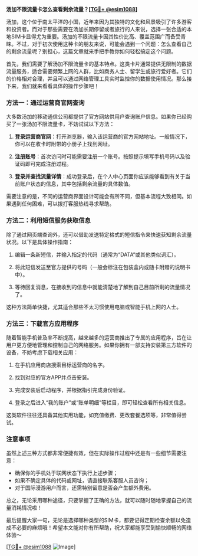 **汤加不限流量卡怎么查看剩余流量？[[TG💪+ @esim1088](https://t.me/s/esim1088)]**

汤加，这个位于南太平洋的小国，近年来因为其独特的文化和风景吸引了许多游客和投资者。而对于那些需要在汤加长期停留或者旅行的人来说，选择一张合适的本地SIM卡显得尤为重要。汤加的不限流量卡因其性价比高、覆盖范围广而备受青睐。不过，对于初次使用这种卡的朋友来说，可能会遇到一个问题：怎么查看自己的剩余流量呢？别担心，这篇文章就来手把手教你如何轻松搞定这个问题。

首先，我们需要了解汤加不限流量卡的基本特点。这类卡片通常提供无限制的数据流量服务，适合需要频繁上网的人群，比如商务人士、留学生或旅行爱好者。它们的价格相对合理，并且可以通过网络管理工具实时监控你的数据使用情况。那么接下来，我们就来看看具体的操作步骤吧！

### 方法一：通过运营商官网查询

大多数汤加的移动通信公司都提供了官方网站供用户查询账户信息。如果你已经购买了一张汤加不限流量卡，不妨试试以下方法：

1. **登录运营商官网**：打开浏览器，输入该运营商的官方网站地址。一般情况下，你可以在收卡时附带的小册子上找到网址。
   
2. **注册账号**：首次访问时可能需要注册一个账号。按照提示填写手机号码以及验证码即可完成注册过程。

3. **登录并查找流量详情**：成功登录后，在个人中心页面你应该能够看到有关于当前账户状态的信息，其中包括剩余流量的具体数值。

需要注意的是，不同的运营商界面设计可能会有所不同，但基本流程大致相同。如果遇到任何困难，可以拨打客服热线寻求帮助。

### 方法二：利用短信服务获取信息

除了通过网页端查询外，还可以借助发送特定格式的短信指令来快速获知剩余流量状况。以下是具体操作指南：

1. 编辑一条新短信，并输入指定的代码（通常为“DATA”或其他类似词汇）。
   
2. 将此短信发送至官方提供的号码（一般会标注在包装盒内或随卡附赠的说明书中）。

3. 等待回复消息，在接收到的信息中就能清楚地了解到自己目前所剩的流量情况了。

这种方法简单快捷，尤其适合那些不太习惯使用电脑或智能手机上网的人士。

### 方法三：下载官方应用程序

随着智能手机普及率不断提高，越来越多的运营商推出了专属的应用程序，旨在让用户更方便地管理和控制自己的网络服务。如果你拥有一部支持安装第三方软件的设备，不妨考虑下载相关应用：

1. 在手机应用商店搜索目标运营商的名字。
   
2. 找到对应的官方APP并点击安装。
   
3. 完成安装后启动程序，并根据指引完成身份验证。
   
4. 登录之后进入“我的账户”或“账单明细”等栏目，即可轻松查看所有相关信息。

这类软件往往还具备其他实用功能，如充值缴费、更改套餐选项等，非常值得尝试。

### 注意事项

虽然上述三种方式都非常便捷有效，但在实际操作过程中还是有一些细节需要注意：

- 确保你的手机处于联网状态下执行上述步骤；
- 如果不确定具体的代码或网址，请直接联系客服人员咨询；
- 对于国际漫游用户而言，还需特别留意是否会产生额外费用。

总之，无论采用哪种途径，只要掌握了正确的方法，就可以随时随地掌握自己的流量消耗情况啦！

最后提醒大家一句，无论是选择哪种类型的SIM卡，都要记得定期检查余额以免造成不必要的麻烦哦！希望本文能对你有所帮助，祝大家都能享受到愉快顺畅的网络体验～

[[TG💪+ @esim1088](https://t.me/s/esim1088) ![Image](https://i.postimg.cc/4NQfJmqS/Snipaste-2025-05-13-00-14-12.png)]